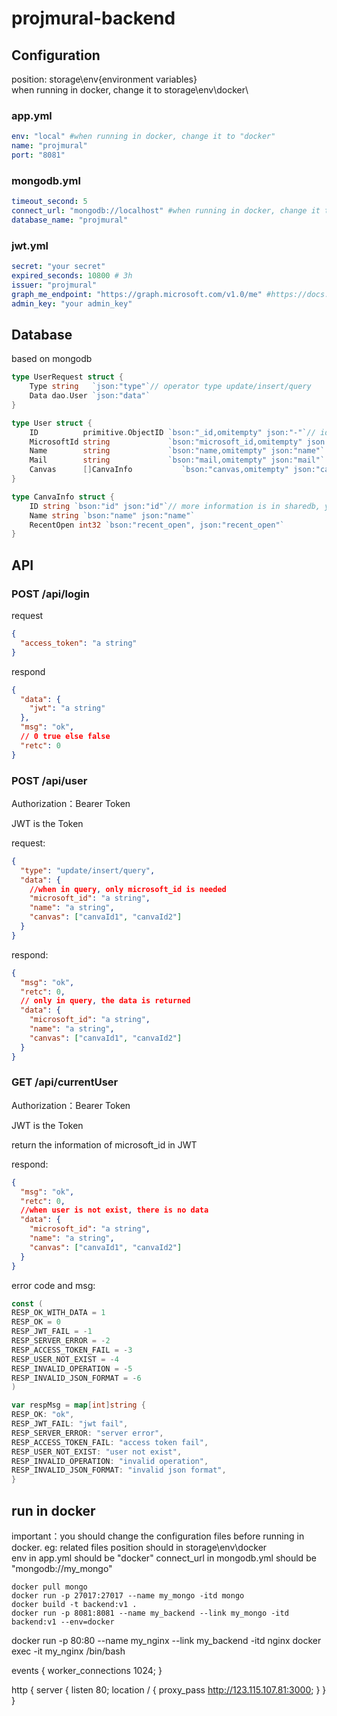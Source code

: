 # projmural-backend

## Configuration
position: storage\env\{environment variables}\
when running in docker, change it to storage\env\docker\
### app.yml
```yaml
env: "local" #when running in docker, change it to "docker" 
name: "projmural"
port: "8081"
```

### mongodb.yml

```yaml
timeout_second: 5
connect_url: "mongodb://localhost" #when running in docker, change it to "mongodb://my_mongo" 
database_name: "projmural"
```

### jwt.yml
```yaml
secret: "your secret"
expired_seconds: 10800 # 3h
issuer: "projmural"
graph_me_endpoint: "https://graph.microsoft.com/v1.0/me" #https://docs.microsoft.com/en-us/graph/overview
admin_key: "your admin_key"
```

## Database
based on mongodb
``` go
type UserRequest struct {
	Type string   `json:"type"`// operator type update/insert/query
	Data dao.User `json:"data"`
}

type User struct {
	ID          primitive.ObjectID `bson:"_id,omitempty" json:"-"`// id in mongodb
	MicrosoftId string             `bson:"microsoft_id,omitempty" json:"microsoft_id"`
	Name        string             `bson:"name,omitempty" json:"name"`
	Mail        string             `bson:"mail,omitempty" json:"mail"`
	Canvas      []CanvaInfo           `bson:"canvas,omitempty" json:"canvas"`
}

type CanvaInfo struct {
	ID string `bson:"id" json:"id"`// more information is in sharedb, you could refer projmural-frontend
	Name string `bson:"name" json:"name"`
	RecentOpen int32 `bson:"recent_open", json:"recent_open"`
}
```


## API

### POST /api/login

request

```json
{
  "access_token": "a string"
}
```

respond

```json
{
  "data": {
    "jwt": "a string"
  },
  "msg": "ok",
  // 0 true else false
  "retc": 0
}
```

### POST /api/user

Authorization：Bearer Token

JWT is the Token

request:
```json
{
  "type": "update/insert/query",
  "data": {
    //when in query, only microsoft_id is needed
    "microsoft_id": "a string",
    "name": "a string",
    "canvas": ["canvaId1", "canvaId2"]
  }
}
```

respond:

```json
{
  "msg": "ok",
  "retc": 0,
  // only in query, the data is returned
  "data": {
    "microsoft_id": "a string",
    "name": "a string",
    "canvas": ["canvaId1", "canvaId2"]
  }
}
```

### GET /api/currentUser
Authorization：Bearer Token

JWT is the Token

return the information of microsoft_id in JWT

respond:

```json
{
  "msg": "ok",
  "retc": 0,
  //when user is not exist, there is no data
  "data": {
    "microsoft_id": "a string",
    "name": "a string",
    "canvas": ["canvaId1", "canvaId2"]
  }
}
```

error code and msg:

```go
const (
RESP_OK_WITH_DATA = 1
RESP_OK = 0
RESP_JWT_FAIL = -1
RESP_SERVER_ERROR = -2
RESP_ACCESS_TOKEN_FAIL = -3
RESP_USER_NOT_EXIST = -4
RESP_INVALID_OPERATION = -5
RESP_INVALID_JSON_FORMAT = -6
)

var respMsg = map[int]string {
RESP_OK: "ok",
RESP_JWT_FAIL: "jwt fail",
RESP_SERVER_ERROR: "server error",
RESP_ACCESS_TOKEN_FAIL: "access token fail",
RESP_USER_NOT_EXIST: "user not exist",
RESP_INVALID_OPERATION: "invalid operation",
RESP_INVALID_JSON_FORMAT: "invalid json format",
}
```

## run in docker
important：you should change the configuration files before running in docker.
eg:
related files position should in storage\env\docker\
env in app.yml should be "docker"
connect_url in mongodb.yml should be "mongodb://my_mongo"

```
docker pull mongo
docker run -p 27017:27017 --name my_mongo -itd mongo
docker build -t backend:v1 .
docker run -p 8081:8081 --name my_backend --link my_mongo -itd backend:v1 --env=docker
```
docker run -p 80:80 --name my_nginx --link my_backend -itd nginx
docker exec -it my_nginx /bin/bash

events {
    worker_connections  1024;
}

http {
    server {
    	listen 80;
			location / {
								proxy_pass http://123.115.107.81:3000;
						}
    }
}